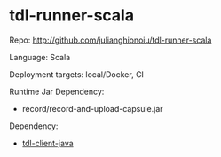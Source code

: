 # tdl-runner-scala

Repo: http://github.com/julianghionoiu/tdl-runner-scala

Language: Scala

Deployment targets: local/Docker, CI

Runtime Jar Dependency:

- record/record-and-upload-capsule.jar

Dependency:

- [tdl-client-java](tdl-client-java.md)